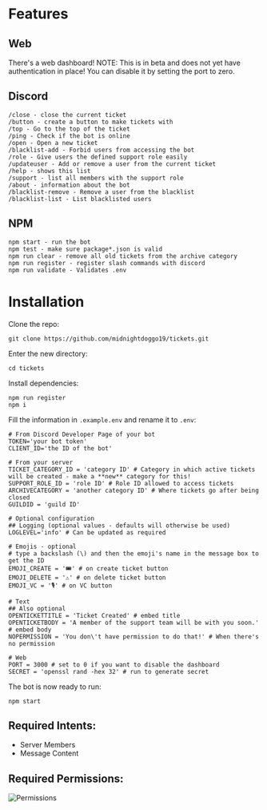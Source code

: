 # Features
## Web
There's a web dashboard! NOTE: This is in beta and does not yet have authentication in place! You can disable it by setting the port to zero.
## Discord
```
/close - close the current ticket
/button - create a button to make tickets with
/top - Go to the top of the ticket
/ping - Check if the bot is online
/open - Open a new ticket
/blacklist-add - Forbid users from accessing the bot
/role - Give users the defined support role easily
/updateuser - Add or remove a user from the current ticket
/help - shows this list
/support - list all members with the support role
/about - information about the bot
/blacklist-remove - Remove a user from the blacklist
/blacklist-list - List blacklisted users
```
## NPM
```
npm start - run the bot
npm test - make sure package*.json is valid
npm run clear - remove all old tickets from the archive category
npm run register - register slash commands with discord
npm run validate - Validates .env
```

# Installation

Clone the repo:
```
git clone https://github.com/midnightdoggo19/tickets.git
```
Enter the new directory:
```
cd tickets
```
Install dependencies:
```
npm run register
npm i
```
Fill the information in `.example.env` and rename it to `.env`:
```
# From Discord Developer Page of your bot
TOKEN='your bot token'
CLIENT_ID='the ID of the bot'

# From your server
TICKET_CATEGORY_ID = 'category ID' # Category in which active tickets will be created - make a **new** category for this! 
SUPPORT_ROLE_ID = 'role ID' # Role ID allowed to access tickets
ARCHIVECATEGORY = 'another category ID' # Where tickets go after being closed
GUILDID = 'guild ID'

# Optional configuration
## Logging (optional values - defaults will otherwise be used)
LOGLEVEL='info' # Can be updated as required

# Emojis - optional
# type a backslash (\) and then the emoji's name in the message box to get the ID
EMOJI_CREATE = '🎟️' # on create ticket button
EMOJI_DELETE = '⚠️' # on delete ticket button
EMOJI_VC = '🎙️' # on VC button

# Text
## Also optional
OPENTICKETTITLE = 'Ticket Created' # embed title
OPENTICKETBODY = 'A member of the support team will be with you soon.' # embed body
NOPERMISSION = 'You don\'t have permission to do that!' # When there's no permission

# Web
PORT = 3000 # set to 0 if you want to disable the dashboard
SECRET = 'openssl rand -hex 32' # run to generate secret
```

The bot is now ready to run:
```
npm start
```
## Required Intents:
* Server Members
* Message Content
## Required Permissions:
![Permissions](https://github.com/user-attachments/assets/8581133a-c545-4a00-8ee3-1718cafd7b0a)
